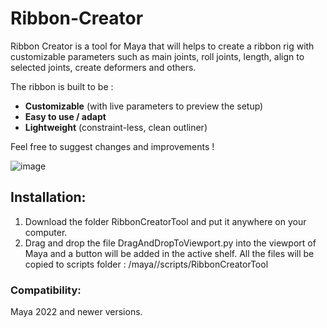# Ribbon-Creator
Ribbon Creator is a tool for Maya that will helps to create a ribbon rig with customizable parameters such as main joints, roll joints, length, align to selected joints, create deformers and others.

The ribbon is built to be :
- **Customizable** (with live parameters to preview the setup)
- **Easy to use / adapt**
- **Lightweight** (constraint-less, clean outliner)

Feel free to suggest changes and improvements !

![image](https://github.com/RemiCuxac/Ribbon-Creator/assets/7034375/78e907ae-1177-46e0-a9f8-b618b2c8baff)

## Installation:
1. Download the folder RibbonCreatorTool and put it anywhere on your computer.
2. Drag and drop the file DragAndDropToViewport.py into the viewport of Maya and a button will be added in the active shelf.
All the files will be copied to scripts folder : <DocumentsFolder>/maya/<version>/scripts/RibbonCreatorTool

### Compatibility:
Maya 2022 and newer versions.
